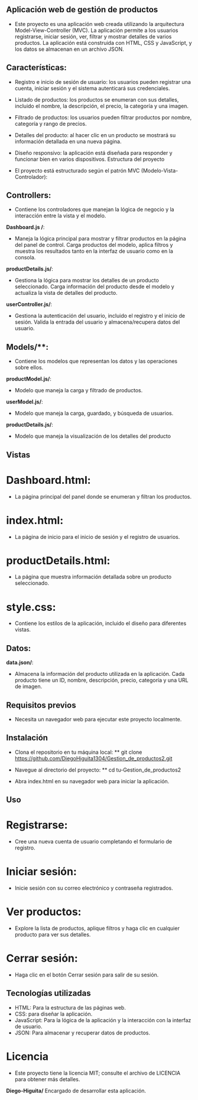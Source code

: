 ## Aplicación web de gestión de productos

* Este proyecto es una aplicación web creada utilizando la arquitectura Model-View-Controller (MVC). La aplicación permite a los usuarios registrarse, iniciar sesión, ver, filtrar y mostrar detalles de varios productos. La aplicación está construida con HTML, CSS y JavaScript, y los datos se almacenan en un archivo JSON.

## Características:

* Registro e inicio de sesión de usuario: los usuarios pueden registrar una cuenta, iniciar sesión y el sistema autenticará sus credenciales.

* Listado de productos: los productos se enumeran con sus detalles, incluido el nombre, la descripción, el precio, la categoría y una imagen.

* Filtrado de productos: los usuarios pueden filtrar productos por nombre, categoría y rango de precios.

* Detalles del producto: al hacer clic en un producto se mostrará su información detallada en una nueva página.

* Diseño responsivo: la aplicación está diseñada para responder y funcionar bien en varios dispositivos.
Estructura del proyecto

* El proyecto está estructurado según el patrón MVC (Modelo-Vista-Controlador):

## Controllers: 
* Contiene los controladores que manejan la lógica de negocio y la interacción entre la vista y el modelo.

**Dashboard.js /**:
* Maneja la lógica principal para mostrar y filtrar productos en la página del panel de control. Carga productos del modelo, aplica filtros y muestra los resultados tanto en la interfaz de usuario como en la consola.

**productDetails.js/**: 
* Gestiona la lógica para mostrar los detalles de un producto seleccionado. Carga información del producto desde el modelo y actualiza la vista de detalles del producto.

**userController.js/**: 
* Gestiona la autenticación del usuario, incluido el registro y el inicio de sesión. Valida la entrada del usuario y almacena/recupera datos del usuario.

## Models/**:
* Contiene los modelos que representan los datos y las operaciones sobre ellos.

**productModel.js/**: 
* Modelo que maneja la carga y filtrado de productos.

**userModel.js/**: 
* Modelo que maneja la carga, guardado, y búsqueda de usuarios.

**productDetails.js/**:  
* Modelo que maneja la visualización de los detalles del producto


## Vistas

# Dashboard.html: 
* La página principal del panel donde se enumeran y filtran los productos.

# index.html: 
* La página de inicio para el inicio de sesión y el registro de usuarios.

# productDetails.html: 
* La página que muestra información detallada sobre un producto seleccionado.

# style.css: 
* Contiene los estilos de la aplicación, incluido el diseño para diferentes vistas.

## Datos:

**data.json/**: 
* Almacena la información del producto utilizada en la aplicación. Cada producto tiene un ID, nombre, descripción, precio, categoría y una URL de imagen.

## Requisitos previos

 * Necesita un navegador web para ejecutar este proyecto localmente.

## Instalación

* Clona el repositorio en tu máquina local:
** git clone https://github.com/DiegoHiguita1304/Gestion_de_productos2.git

* Navegue al directorio del proyecto:
** cd tu-Gestion_de_productos2

* Abra index.html en su navegador web para iniciar la aplicación.

## Uso

# Registrarse:
* Cree una nueva cuenta de usuario completando el formulario de registro.

# Iniciar sesión: 
* Inicie sesión con su correo electrónico y contraseña registrados.

# Ver productos: 
* Explore la lista de productos, aplique filtros y haga clic en cualquier producto para ver sus detalles.

# Cerrar sesión: 
* Haga clic en el botón Cerrar sesión para salir de su sesión.

## Tecnologías utilizadas

* HTML: Para la estructura de las páginas web.
* CSS: para diseñar la aplicación.
* JavaScript: Para la lógica de la aplicación y la interacción con la interfaz de usuario.
* JSON: Para almacenar y recuperar datos de productos.

# Licencia
* Este proyecto tiene la licencia MIT; consulte el archivo de LICENCIA para obtener más detalles.


**Diego-Higuita/**  Encargado de desarrollar esta aplicación.

[link-figma]: https://www.figma.com/design/GSwZPjETAJkeLRS3z4kEhj/Untitled?node-id=16-63&t=FGA4Ah95Uiu1SA2f-0
